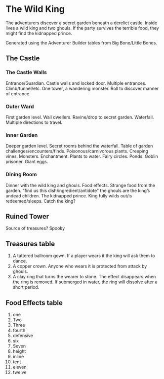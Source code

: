 # The Wild King

The adventurers discover a secret garden beneath a derelict castle. Inside lives a wild king and two ghouls. If the party survives the terrible food, they might find the kidnapped prince.

Generated using the Adventurer Builder tables from Big Bone/Little Bones.

## The Castle

### The Castle Walls
Entrance/Guardian. Castle walls and locked door. Multiple entrances. Climb/tunnel/etc. One tower, a wandering monster. Roll to discover manner of entrance.

### Outer Ward
First garden level.
Wall dwellers.
Ravine/drop to secret garden.
Waterfall.
Multiple directions to travel.

### Inner Garden
Deeper garden level.
Secret rooms behind the waterfall.
Table of garden challenges/encounters/finds.
Poisonous/carnivorous plants. Creeping vines. Monsters. Enchantment.
Plants to water.
Fairy circles. Ponds. Goblin prisoner. Giant eggs.

### Dining Room
Dinner with the wild king and ghouls.
Food effects.
Strange food from the garden.
"find us this dish/ingredient/antidote"
the ghouls are the king’s undead children.
The kidnapped prince.
King fully wilds out/is redeemed/sleeps.
Catch the king?

## Ruined Tower
Source of treasures?
Spooky

## Treasures table
1. A tattered ballroom gown. If a player wears it the king will ask them to dance.
2. A copper crown. Anyone who wears it is protected from attack by ghouls.
3. A clay ring that turns the wearer to stone. The effect disappears when the ring is removed. If submerged in water, the ring will dissolve after a short period.

## Food Effects table
1. one
2. Two
3. Three
4. fourth
5. defensive
6. six
7. Seven
8. height
9. inline
10. tent
11. eleven
12. twelve
